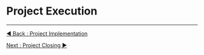 # Project Execution



















---
[◀ Back : Project Implementation](https://github.com/rootReb0rn/iMedic/blob/main/Documentation/C_PROJECT_IMPLEMENTATION.md)  

[Next : Project Closing ▶](https://github.com/rootReb0rn/iMedic/blob/main/Documentation/E_PROJECT_CLOSING.md)